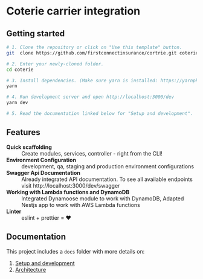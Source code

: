 # Coterie carrier integration

## Getting started

```bash
# 1. Clone the repository or click on "Use this template" button.
git  clone https://github.com/firstconnectinsurance/cortrie.git coterie

# 2. Enter your newly-cloned folder.
cd coterie

# 3. Install dependencies. (Make sure yarn is installed: https://yarnpkg.com/lang/en/docs/install)
yarn

# 4. Run development server and open http://localhost:3000/dev
yarn dev

# 5. Read the documentation linked below for "Setup and development".
```


## Features

<dl>
<dt><b>Quick scaffolding</b></dt>
  <dd>Create modules, services, controller - right from the CLI!</dd>

  <dt><b>Environment Configuration</b></dt>
  <dd>development, qa, staging and production environment configurations</dd>

  <dt><b>Swagger Api Documentation</b></dt>
  <dd>Already integrated API documentation. To see all available endpoints visit http://localhost:3000/dev/swagger</dd>

  <dt><b>Working with Lambda functions and DynamoDB</b></dt>
  <dd>Integrated Dynamoose module to work with DynamoDB, Adapted Nestjs app to work with AWS Lambda functions</dd>

  <dt><b>Linter</b></dt>  
  <dd>eslint + prettier = ❤️</dd>
</dl>

## Documentation

This project includes a `docs` folder with more details on:

1.  [Setup and development](https://github.com/rharutyunyan/nestjs-lambda-dynamodb/tree/main/docs/development.md#first-time-setup)
1.  [Architecture](https://github.com/rharutyunyan/nestjs-lambda-dynamodb/tree/main/docs/architecture.md)
